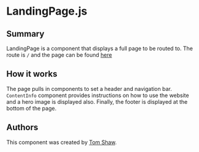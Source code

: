 # LandingPage.js

## Summary

LandingPage is a component that displays a full page to be routed to. The route is `/` and the page can be found [here](http://unn-w19025481.newnumyspace.co.uk/kf6012/coursework/app/)

## How it works

The page pulls in components to set a header and navigation bar. `ContentInfo` component provides instructions on how to use the website and a hero image is displayed also. Finally, the footer is displayed at the bottom of the page.

## Authors

This component was created by [Tom Shaw](https://github.com/tomshaw650).
